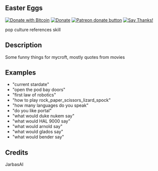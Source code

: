## Easter Eggs
[![Donate with Bitcoin](https://en.cryptobadges.io/badge/micro/1QJNhKM8tVv62XSUrST2vnaMXh5ADSyYP8)](https://en.cryptobadges.io/donate/1QJNhKM8tVv62XSUrST2vnaMXh5ADSyYP8)
[![Donate](https://img.shields.io/badge/Donate-PayPal-green.svg)](https://paypal.me/jarbasai)
<span class="badge-patreon"><a href="https://www.patreon.com/jarbasAI" title="Donate to this project using Patreon"><img src="https://img.shields.io/badge/patreon-donate-yellow.svg" alt="Patreon donate button" /></a></span>
[![Say Thanks!](https://img.shields.io/badge/Say%20Thanks-!-1EAEDB.svg)](https://saythanks.io/to/JarbasAl)

pop culture references skill

## Description 
Some funny things for mycroft, mostly quotes from movies

## Examples 
* "current stardate"
* "open the pod bay doors"
* "first law of robotics"
* "how to play rock_paper_scissors_lizard_spock"
* "how many languages do you speak"
* "do you like portal"
* "what would duke nukem say"
* "what would HAL 9000 say"
* "what would arnold say"
* "what would glados say"
* "what would bender say"

## Credits 
JarbasAI

